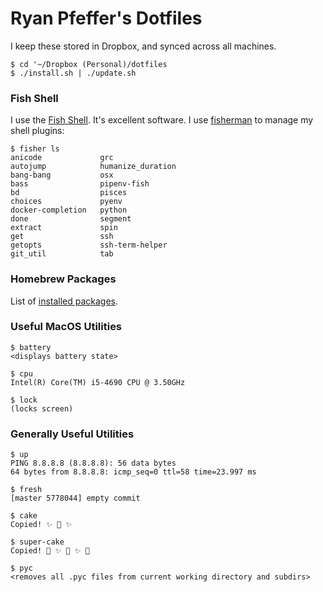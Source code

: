 # Ryan Pfeffer's Dotfiles

I keep these stored in Dropbox, and synced across all machines.

    $ cd '~/Dropbox (Personal)/dotfiles
    $ ./install.sh | ./update.sh

### Fish Shell

I use the [Fish Shell](https://fishshell.com). It's excellent software. I use [fisherman](https://github.com/fisherman/fisherman) to manage my shell plugins:

    $ fisher ls
    anicode		    	grc
    autojump	    	humanize_duration
    bang-bang	    	osx
    bass		    	pipenv-fish
    bd		        	pisces
    choices		    	pyenv
    docker-completion	python
    done		    	segment
    extract		    	spin
    get		        	ssh
    getopts		    	ssh-term-helper
    git_util	    	tab

### Homebrew Packages
    
List of [installed packages](https://github.com/rdpfeffer/dotfiles/blob/master/install.sh).

### Useful MacOS Utilities

    $ battery
    <displays battery state>

    $ cpu
    Intel(R) Core(TM) i5-4690 CPU @ 3.50GHz

    $ lock
    (locks screen)

### Generally Useful Utilities

    $ up
    PING 8.8.8.8 (8.8.8.8): 56 data bytes
    64 bytes from 8.8.8.8: icmp_seq=0 ttl=58 time=23.997 ms

    $ fresh
    [master 5778044] empty commit

    $ cake
    Copied! ✨ 🍰 ✨

    $ super-cake
    Copied! 💫 ✨ 🍰 ✨ 💫

    $ pyc
    <removes all .pyc files from current working directory and subdirs>
